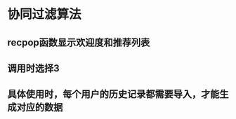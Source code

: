 # 协同过滤算法
recpop函数显示欢迎度和推荐列表
----------------------------
调用时选择3
----------
具体使用时，每个用户的历史记录都需要导入，才能生成对应的数据
-----------------------------------
